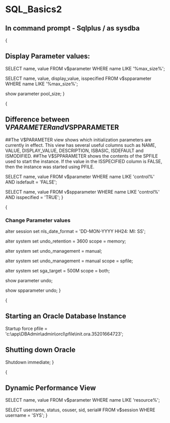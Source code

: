 # SQL_Basics2
## In command prompt - Sqlplus / as sysdba

{
## Display Parameter values:
SELECT name, value
FROM v$parameter
WHERE name LIKE '%max_size%';

SELECT name, value, display_value, isspecified
FROM v$spparameter
WHERE name LIKE '%max_size%';

show parameter pool_size;
}

{
## Difference between V$PARAMETER and V$SPPARAMETER 
##The V$PARAMETER view shows which initialization parameters are currently in effect. This view has several useful columns such as NAME, VALUE, DISPLAY_VALUE, DESCRIPTION, ISBASIC, ISDEFAULT and ISMODIFIED.
##The V$SPPARAMETER shows the contents of the SPFILE used to start the instance. If the value in the ISSPECIFIED column is FALSE, then the instance was started using PFILE.

SELECT name, value
FROM v$parameter
WHERE name LIKE 'control%'
AND isdefault = 'FALSE';

SELECT name, value
FROM v$spparameter
WHERE name LIKE 'control%'
AND isspecified = 'TRUE';
}

{
### Change Parameter values 

alter session
set nls_date_format = 'DD-MON-YYYY HH24: MI: SS';

alter system
set undo_retention = 3600 scope = memory;

alter system
set undo_management = manual;

alter system
set undo_management = manual scope = spfile;

alter system
set sga_target = 500M scope = both;

show parameter undo;

show spparameter undo;
}

{
## Starting an Oracle Database Instance
Startup force pfile = 'c:\app\DBAdmin\admin\orcl\pfile\init.ora.35201664723';

## Shutting down Oracle 
Shutdown immediate;
}

{
## Dynamic Performance View
SELECT name, value
FROM v$parameter
WHERE name LIKE 'resource%';

SELECT username, status, osuser, sid, serial#
FROM v$session
WHERE username = 'SYS';
}


